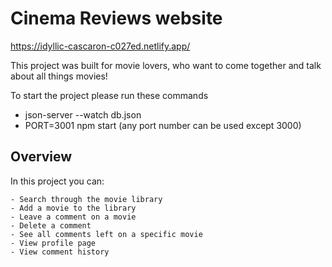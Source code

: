 # Cinema Reviews website

https://idyllic-cascaron-c027ed.netlify.app/

This project was built for movie lovers, who want to come together and talk about all things movies!

To start the project please run these commands

- json-server --watch db.json
- PORT=3001 npm start (any port number can be used except 3000)

## Overview

In this project you can:

    - Search through the movie library
    - Add a movie to the library
    - Leave a comment on a movie
    - Delete a comment
    - See all comments left on a specific movie
    - View profile page
    - View comment history
